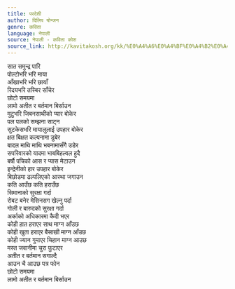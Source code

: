 ```yaml
---
title: परदेशी
author: दिलिप योन्जन
genre: कविता
language: नेपाली
source: नेपाली - कविता कोश
source_link: http://kavitakosh.org/kk/%E0%A4%A6%E0%A4%BF%E0%A4%B2%E0%A4%BF%E0%A4%AA_%E0%A4%AF%E0%A5%8B%E0%A4%A8%E0%A5%8D%E0%A4%9C%E0%A4%A8
---
```


सात समुन्द्र पारि  
पोल्टोभरि भरि माया  
आँखाभरि भरि छायाँ  
रिदयभरि तस्बिर साँचेर  
छोटो समयमा  
लामो अतीत र बर्तमान बिर्साउन  
मुटुभरि जिबनसाथीको प्यार बोकेर  
पल पलको सम्झना साट्न  
सुटकेसभरि मायालुलाई उपहार बोकेर  
क्षत बिक्षत कल्पनामा डुबेर  
बादल माथि माथि भबनामासँगै उडेर  
सपरिवारको यादमा भाबबिहल्वल हुदै  
बर्षौ पचिको आस र प्यास मेटाउन  
इन्द्रेनीको हार उपहार बोकेर  
बिछोडमा ढल्पलिएको आस्था जगाउन  
कति आउँछ कति हराउँछ  
सिमानाको सुरक्षा गर्दा  
रोबट बनेर मेसिनसग खेल्नु पर्दा  
गोली र बारुदको सुरक्षा गर्दा  
अर्काको अधिकारमा कैदी भएर  
कोही हात हराएर साथ माग्न आँउछ  
कोही खुता हराएर बैसाखी माग्न आँउछ  
कोही ज्यान गुमाएर चिहान माग्न आउछ  
मस्त जवानीमा चुरा फुटाएर  
अतीत र बर्तमान सगाल्दै  
आउन चै आउछ पत्र फोन  
छोटो समयमा  
लामो अतीत र बर्तमान बिर्साउन
